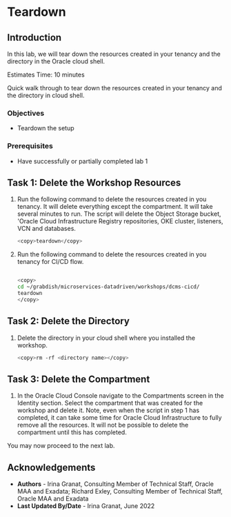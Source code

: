 # Teardown

## Introduction

In this lab, we will tear down the resources created in your tenancy and the directory in the Oracle cloud shell.

Estimates Time: 10 minutes

Quick walk through to tear down the resources created in your tenancy and the directory in cloud shell.

[](youtube:vfj_hCDnp7g)

### Objectives

* Teardown the setup

### Prerequisites

* Have successfully or partially completed lab 1

## Task 1: Delete the Workshop Resources

1. Run the following command to delete the resources created in you tenancy. It will delete everything except the compartment. It will take several minutes to run. The script will delete the Object Storage bucket, 'Oracle Cloud Infrastructure Registry repositories, OKE cluster, listeners, VCN and databases.

    ```bash
    <copy>teardown</copy>
    ```

2. Run the following command to delete the resources created in you tenancy for CI/CD flow.

    ```bash

    <copy>
    cd ~/grabdish/microservices-datadriven/workshops/dcms-cicd/
    teardown
    </copy>
    ```

## Task 2: Delete the Directory

1. Delete the directory in your cloud shell where you installed the workshop.

    ```bash
    <copy>rm -rf <directory name></copy>
    ```

## Task 3: Delete the Compartment

1. In the Oracle Cloud Console navigate to the Compartments screen in the Identity section. Select the compartment that was created for the workshop and delete it. Note, even when the script in step 1 has completed, it can take some time for Oracle Cloud Infrastructure to fully remove all the resources. It will not be possible to delete the compartment until this has completed.

You may now proceed to the next lab.

## Acknowledgements

* **Authors** - Irina Granat, Consulting Member of Technical Staff, Oracle MAA and Exadata; Richard Exley, Consulting Member of Technical Staff, Oracle MAA and Exadata
* **Last Updated By/Date** - Irina Granat, June 2022
